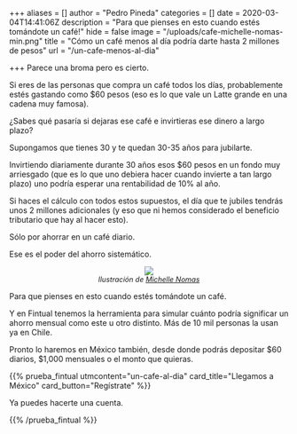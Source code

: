 +++
aliases = []
author = "Pedro Pineda"
categories = []
date = 2020-03-04T14:41:06Z
description = "Para que pienses en esto cuando estés tomándote un café!"
hide = false
image = "/uploads/cafe-michelle-nomas-min.png"
title = "Cómo un café menos al día podría darte hasta 2 millones de pesos"
url = "/un-cafe-menos-al-dia"

+++
Parece una broma pero es cierto.

Si eres de las personas que compra un café todos los días, probablemente estés gastando como $60 pesos (eso es lo que vale un Latte grande en una cadena muy famosa).

¿Sabes qué pasaría si dejaras ese café e invirtieras ese dinero a largo plazo?

Supongamos que tienes 30 y te quedan 30-35 años para jubilarte.

Invirtiendo diariamente durante 30 años esos $60 pesos en un fondo muy arriesgado (que es lo que uno debiera hacer cuando invierte a tan largo plazo) uno podría esperar una rentabilidad de 10% al año.

Si haces el cálculo con todos estos supuestos, el día que te jubiles tendrás unos 2 millones adicionales (y eso que ni hemos considerado el beneficio tributario que hay al hacer esto).

Sólo por ahorrar en un café diario.

Ese es el poder del ahorro sistemático.

<div style="text-align:center">
<figure>
<img src="/uploads/cafe-michelle-nomas-min.png">
<figcaption style="display:block;text-align:center;font-size:.8rem"><i>Ilustración de <a target="_blank" href="https://www.instagram.com/michellenomas/">Michelle Nomas</a></i></figcaption>
</figure>
</div>


Para que pienses en esto cuando estés tomándote un café.

Y en Fintual tenemos la herramienta para simular cuánto podría significar un ahorro mensual como este u otro distinto. Más de 10 mil personas la usan ya en Chile.

Pronto lo haremos en México también, desde donde podrás depositar $60 diarios, $1,000 mensuales o el monto que quieras.

{{% prueba_fintual utmcontent="un-cafe-al-dia" card_title="Llegamos a México" card_button="Regístrate" %}}

Ya puedes hacerte una cuenta.

{{% /prueba_fintual %}}